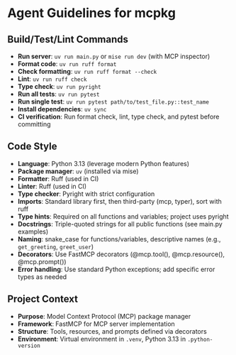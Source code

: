 # Agent Guidelines for mcpkg

## Build/Test/Lint Commands

- **Run server**: `uv run main.py` or `mise run dev` (with MCP inspector)
- **Format code**: `uv run ruff format`
- **Check formatting**: `uv run ruff format --check`
- **Lint**: `uv run ruff check`
- **Type check**: `uv run pyright`
- **Run all tests**: `uv run pytest`
- **Run single test**: `uv run pytest path/to/test_file.py::test_name`
- **Install dependencies**: `uv sync`
- **CI verification**: Run format check, lint, type check, and pytest before committing

## Code Style

- **Language**: Python 3.13 (leverage modern Python features)
- **Package manager**: `uv` (installed via mise)
- **Formatter**: Ruff (used in CI)
- **Linter**: Ruff (used in CI)
- **Type checker**: Pyright with strict configuration
- **Imports**: Standard library first, then third-party (mcp, typer), sort with ruff
- **Type hints**: Required on all functions and variables; project uses pyright
- **Docstrings**: Triple-quoted strings for all public functions (see main.py examples)
- **Naming**: snake_case for functions/variables, descriptive names (e.g., `get_greeting`, `greet_user`)
- **Decorators**: Use FastMCP decorators (@mcp.tool(), @mcp.resource(), @mcp.prompt())
- **Error handling**: Use standard Python exceptions; add specific error types as needed

## Project Context

- **Purpose**: Model Context Protocol (MCP) package manager
- **Framework**: FastMCP for MCP server implementation
- **Structure**: Tools, resources, and prompts defined via decorators
- **Environment**: Virtual environment in `.venv`, Python 3.13 in `.python-version`
